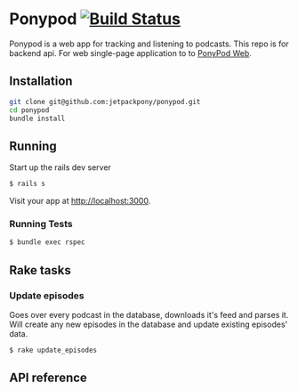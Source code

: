 # Ponypod [![Build Status](https://travis-ci.org/jetpackpony/ponypod.svg?branch=master)](https://travis-ci.org/jetpackpony/ponypod)

Ponypod is a web app for tracking and listening to podcasts. This repo is for backend api. For web single-page application to to [PonyPod Web](https://github.com/jetpackpony/ponypod-web "PonyPod Web").

## Installation
```bash
git clone git@github.com:jetpackpony/ponypod.git
cd ponypod
bundle install
```
## Running
Start up the rails dev server
```bash
$ rails s
```
Visit your app at [http://localhost:3000](http://localhost:3000).

### Running Tests
```bash
$ bundle exec rspec
```

## Rake tasks
### Update episodes
Goes over every podcast in the database, downloads it's feed and parses it. Will create any new episodes in the database and update existing episodes' data.
```bash
$ rake update_episodes
```

## API reference

